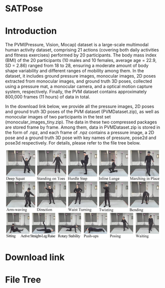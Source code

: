 # SATPose
# Introduction
The PVM(Pressure, Vision, Mocap) dataset is a large-scale multimodal human activity dataset, comprising 21 actions (covering both daily activities and fitness exercises) performed by 20 participants. The body mass index (BMI) of the 20 participants (10 males and 10 females, average age = 22.9, SD = 2.86) ranged from 18 to 28, ensuring a moderate amount of body shape variability and different ranges of mobility among them. In the dataset, it includes ground pressure images, monocular images, 2D poses extracted from monocular images, and ground truth 3D poses, collected using a pressure mat, a monocular camera, and a optical motion capture system, respectively. Finally, the PVM dataset contains approximately 800,000 frames (11 hours) of data in total.

In the download link below, we provide all the pressure images, 2D poses and ground truth 3D poses of the PVM dataset (PVMDataset.zip), as well as monocular images of two participants in the test set (monocular_images_tiny.zip). The data in these two compressed packages are stored frame by frame. Among them, data in PVMDataset.zip is stored in the form of .npz, and each frame of .npz contains a pressure image, a 2D pose and a ground truth 3D pose with key names of pressure, pose2d and pose3d respectively.
For details, please refer to the file tree below.

![avatar](actions.png)

# Download link


# File Tree
